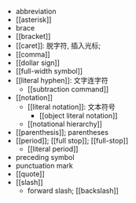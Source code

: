 - abbreviation
- [[asterisk]]
- brace
- [[bracket]]
- [[caret]]: 脱字符, 插入光标;
- [[comma]]
- [[dollar sign]]
- [[full-width symbol]]
- [[literal hyphen]]: 文字连字符
    - [[subtraction command]]
- [[notation]]
    - [[literal notation]]: 文本符号
        - [[object literal notation]]
    - [[notational hierarchy]]
- [[parenthesis]]; parentheses
- [[period]]; [[full stop]]; [[full-stop]]
    - [[literal period]]
- preceding symbol
- punctuation mark
- [[quote]]
- [[slash]]
    - forward slash; [[backslash]]
